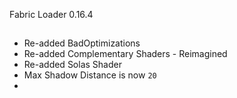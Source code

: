 Fabric Loader 0.16.4
##

- Re-added BadOptimizations
- Re-added Complementary Shaders - Reimagined
- Re-added Solas Shader
- Max Shadow Distance is now `20`
- 
